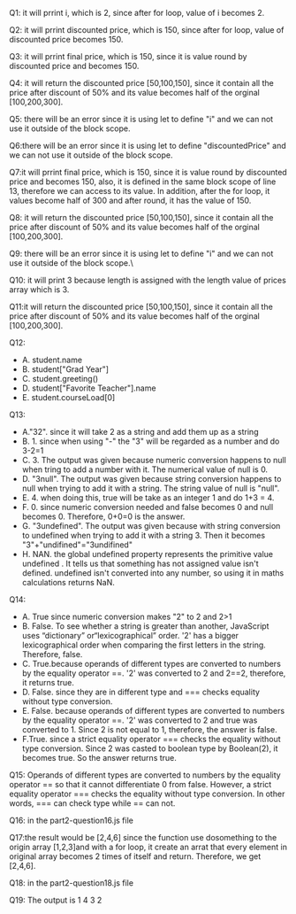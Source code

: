 Q1: it will prrint i, which is 2, since after for loop, value of i becomes 2.

Q2: it will prrint discounted price, which is 150, since after for loop, value of discounted price becomes 150.

Q3: it will prrint final price, which is 150, since it is value round by discounted price and becomes 150.

Q4: it will return the discounted price [50,100,150], since it contain all the price after discount of 50% and its value becomes half of the orginal [100,200,300].

Q5: there will be an error since it is using let to define "i" and we can not use it outside of the block scope.

Q6:there will be an error since it is using let to define "discountedPrice" and we can not use it outside of the block scope.

Q7:it will prrint final price, which is 150, since it is value round by discounted price and becomes 150, also, it is defined in the same block scope of line 13, therefore we can access to its value. In addition, after the for loop, it values become half of 300 and after round, it has the value of 150.

Q8: it will return the discounted price [50,100,150], since it contain all the price after discount of 50% and its value becomes half of the orginal [100,200,300].

Q9: there will be an error since it is using let to define "i" and we can not use it outside of the block scope.\

Q10: it will print 3 because length is assigned with the length value of prices array which is 3.

Q11:it will return the discounted price [50,100,150], since it contain all the price after discount of 50% and its value becomes half of the orginal [100,200,300].

Q12: 
- A. student.name
- B. student["Grad Year"]
- C. student.greeting()
- D. student["Favorite Teacher"].name
- E. student.courseLoad[0]

Q13:
- A."32". since it will take 2 as a string and add them up as a string
- B.  1. since when using "-" the "3" will be regarded as a number and do 3-2=1
- C. 3. The output was given because numeric conversion happens to null when tring to add a number with it. The numerical value of null is 0. 
- D. "3null". The output was given because string conversion happens to null when trying to add it with a string. The string value of null is "null".
- E. 4. when doing this, true will be take as an integer 1 and do 1+3 = 4.
- F. 0. since numeric conversion needed and false becomes 0 and null becomes 0. Therefore, 0+0=0 is the answer.
- G. "3undefined". The output was given because with string conversion to undefined when trying to add it with a string 3. Then it becomes "3"+"undifined"="3undifined"
- H. NAN. the global undefined property represents the primitive value undefined . It tells us that something has not assigned value isn't defined. undefined isn't converted into any number, so using it in maths calculations returns NaN.

Q14:
- A. True since numeric conversion makes "2" to 2 and 2>1
- B. False. To see whether a string is greater than another, JavaScript uses “dictionary” or“lexicographical” order. '2' has a bigger lexicographical order when comparing the first letters in the string. Therefore, false.
- C. True.because operands of different types are converted to numbers by the equality operator ==. '2' was converted to 2 and 2==2, therefore, it returns true.
- D. False. since they are in different type and === checks equality without type conversion.
- E. False. because operands of different types are converted to numbers by the equality operator ==. '2' was converted to 2 and true was converted to 1. Since 2 is not equal to 1, therefore, the answer is false.
- F.True. since a strict equality operator === checks the equality without type conversion. Since 2 was casted to boolean type by Boolean(2), it becomes true. So the answer returns true.

Q15: Operands of different types are converted to numbers by the equality operator == so that it cannot differentiate 0 from false. However, a strict equality operator === checks the equality without type conversion. In other words, === can check type while == can not.

Q16: in the part2-question16.js file

Q17:the result would be [2,4,6] since the function use dosomething to the origin array [1,2,3]and with a for loop, it create an arrat that every element in original array becomes 2 times of itself and return. Therefore, we get [2,4,6].

Q18: in the part2-question18.js file

Q19: The output is 1 4 3 2